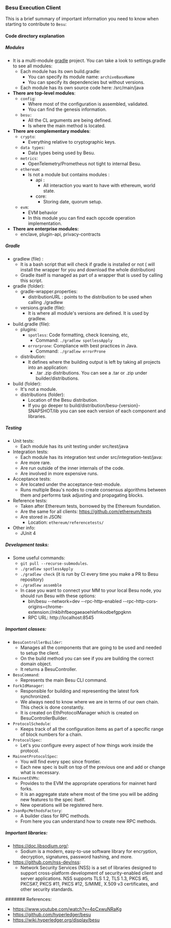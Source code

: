 ### Besu Execution Client
This is a brief summary of important information you need to know when starting to contribute to `Besu`:
#### Code directory explanation

##### Modules
+  It is a multi-module [gradle](https://gradle.org/) project. You can take a look to settings.gradle to see all modules:
    + Each module has its own build.gradle:
		+ You can specify its module name: `archiveBaseName`
		+ You can specify its dependencies but without versions.
	+ Each module has its own source code here: /src/main/java
+ **There are top-level modules**:
	+ `config`:
		+ Where most of the configuration is assembled, validated.
		+ You can find the genesis information.
	+ `besu:`
		+ All the CL arguments are being defined.
		+ Is where the main method is located.
+ **There are complementary modules**:
	+ `crypto`:
		+ Everything relative to cryptographic keys.
	+ `data types`:
		+ Data types being used by Besu.
	+ `metrics`:
		+ OpenTelemetry/Prometheus not tight to internal Besu.
	+ `ethereum`:
		+ Is not a module but contains modules :
			+ api :
				+ All interaction you want to have with ethereum, world state.
			+ core: 
				+ Storing date, quorum setup.
	+ `evm`:
		+ EVM behavior
		+ In this module you can find each opcode operation implementation.
+ **There are enterprise modules:** 
	+ enclave, plugin-api, privacy-contracts

##### Gradle
+ gradlew (file) :
	+ It is a bash script that will check if gradle is installed or not ( will install the wrapper for you and download the whole distribution)
	+ Gradle itself is managed as part of a wrapper that is used by calling this script.
+ gradle (folder):
	+ gradle-wrapper.properties:
		+ distributionURL : points to the distribution to be used when calling ./gradlew
	+ versions.gradle (file):
		+ It is where all module's versions are defined. It is used by gradlew.
+ build.gradle (file):
	+ plugins:
		+ `spotless`: Code formatting, check licensing, etc,
			+ Command:  `./gradlew spotlessApply`
		+ `errorprone`:  Compliance with best practices in Java.
			+ Command:  `./gradlew errorProne`
	+ distribution:
		+ It defines where the building output is left by taking all projects into an application:
			+ .tar .zip distributions. You can see a .tar or .zip under builder/distributions.
+ build (folder):
	+ It's not a module.
	+ distributions (folder):
		+ Location of the Besu distribution.
		+ If you go deeper to build/distribution/besu-{version}-SNAPSHOT/lib you can see each version of each component and libraries.

##### Testing
+ Unit tests:
	+ Each module has its unit testing under src/test/java
+ Integration tests:
	+ Each module has its integration test under src/integration-test/java:
	+ Are more rare.
	+ Are run outside of the inner internals of the code.
	+ Are involved in more expensive runs.
+ Acceptance tests:
	+ Are located under the acceptance-test-module.
	+ Runs multiple Beau's nodes to create consensus algorithms between them and performs task adjusting and propagating blocks.
+ Reference tests:
	+ Taken after Ethereum tests, borrowed by the Ethereum foundation.
	+ Are the same for all clients: https://github.com/ethereum/tests
	+ Are stored in JSON:
		+ Location: `ethereum/referencetests/`
+ Other info:
	+ JUnit 4


#####  Development tasks:
+ Some useful commands:
	+ `git pull --recurse-submodules`.
	+ `./gradlew spotlessApply`
	+ `./gradlew check` (it is run by CI every time you make a PR to Besu repository)
	+  `./gradlew assemble`
	+  In case you want to connect your MM to your local Besu node, you should run Besu with these options:
		+ bin/besu --network=dev --rpc-http-enabled --rpc-http-cors-origins=chrome-extension://nkbihfbeogaeaoehlefnkodbefgpgknn
		+ RPC URL: http://localhost:8545


#####  Important classes:
+ `BesuControllerBuilder`:
	+ Manages all the components that are going to be used and needed to setup the client.
	+ On the build method you can see if you are building the correct domain object.
	+ It returns a BesuController.
+ `BesuCommand`:
	+ Represents the main Besu CLI command.
+ `ForkIdManager`:
    + Responsible for building and representing the latest fork synchronized.
	+ We always need to know where we are in terms of our own chain. This check is done constantly.
	+ It is created on EthProtocolManager which is created on BesuControllerBuilder. 
+ `ProtocolSchedule`:
	+ Keeps track of all the configuration items as part of a specific range of block numbers for a chain.
+ `ProtocolSpec`:
	+ Let's you configure every aspect of how things work inside the protocol.
+ `MainnetProtocolSpec`:
	+ You will find every spec since frontier.
	+ Each new spec is built on top of the previous one and add or change what is necessary.
+ `MainnetEVMs`:
	+ Provides to the EVM the appropriate operations for mainnet hard forks.
	+ It is an aggregate state where most of the time you will be adding new features to the spec itself.
	+ New operations will be registered here.
+ `JsonRpcMethodsFactory`:
	+ A builder class for RPC methods.
	+ From here you can understand how to create new RPC methods.


##### Important libraries:
+ https://doc.libsodium.org/:
	+ Sodium is a modern, easy-to-use software library for encryption, decryption, signatures, password hashing, and more.
+ https://github.com/nss-dev/nss:
	+ Network Security Services (NSS) is a set of libraries designed to support cross-platform development of security-enabled client and server applications. NSS supports TLS 1.2, TLS 1.3, PKCS #5, PKCS#7, PKCS #11, PKCS #12, S/MIME, X.509 v3 certificates, and other security standards.

####### References:
+ https://www.youtube.com/watch?v=4pCxwuNRaKg
+ https://github.com/hyperledger/besu
+ https://wiki.hyperledger.org/display/besu